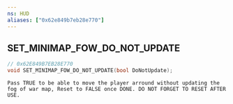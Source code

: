 ```yaml
---
ns: HUD
aliases: ["0x62e849b7eb28e770"]
---
```

## SET_MINIMAP_FOW_DO_NOT_UPDATE

```c
// 0x62E849B7EB28E770
void SET_MINIMAP_FOW_DO_NOT_UPDATE(bool DoNotUpdate);
```

```
Pass TRUE to be able to move the player arround without updating the fog of war map, Reset to FALSE once DONE. DO NOT FORGET TO RESET AFTER USE.
```
